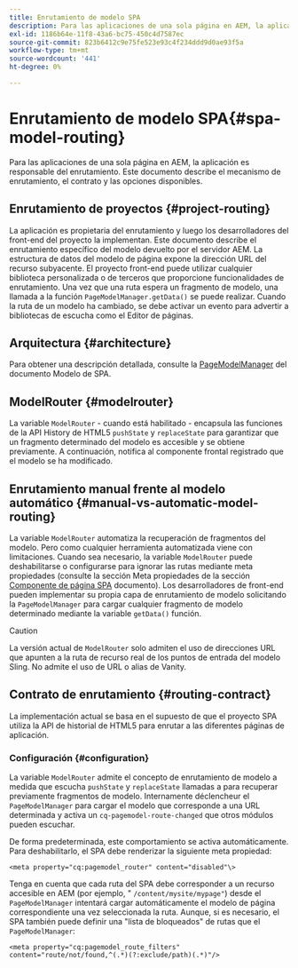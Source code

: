 ```yaml
---
title: Enrutamiento de modelo SPA
description: Para las aplicaciones de una sola página en AEM, la aplicación es responsable del enrutamiento. Este documento describe el mecanismo de enrutamiento, el contrato y las opciones disponibles.
exl-id: 1186b64e-11f8-43a6-bc75-450c4d7587ec
source-git-commit: 823b6412c9e75fe523e93c4f234ddd9d0ae93f5a
workflow-type: tm+mt
source-wordcount: '441'
ht-degree: 0%

---
```


# Enrutamiento de modelo SPA{#spa-model-routing}

Para las aplicaciones de una sola página en AEM, la aplicación es responsable del enrutamiento. Este documento describe el mecanismo de enrutamiento, el contrato y las opciones disponibles.

## Enrutamiento de proyectos {#project-routing}

La aplicación es propietaria del enrutamiento y luego los desarrolladores del front-end del proyecto la implementan. Este documento describe el enrutamiento específico del modelo devuelto por el servidor AEM. La estructura de datos del modelo de página expone la dirección URL del recurso subyacente. El proyecto front-end puede utilizar cualquier biblioteca personalizada o de terceros que proporcione funcionalidades de enrutamiento. Una vez que una ruta espera un fragmento de modelo, una llamada a la función `PageModelManager.getData()` se puede realizar. Cuando la ruta de un modelo ha cambiado, se debe activar un evento para advertir a bibliotecas de escucha como el Editor de páginas.

## Arquitectura {#architecture}

Para obtener una descripción detallada, consulte la [PageModelManager](blueprint.md#pagemodelmanager) del documento Modelo de SPA.

## ModelRouter {#modelrouter}

La variable `ModelRouter` - cuando está habilitado - encapsula las funciones de la API History de HTML5 `pushState` y `replaceState` para garantizar que un fragmento determinado del modelo es accesible y se obtiene previamente. A continuación, notifica al componente frontal registrado que el modelo se ha modificado.

## Enrutamiento manual frente al modelo automático {#manual-vs-automatic-model-routing}

La variable `ModelRouter` automatiza la recuperación de fragmentos del modelo. Pero como cualquier herramienta automatizada viene con limitaciones. Cuando sea necesario, la variable `ModelRouter` puede deshabilitarse o configurarse para ignorar las rutas mediante meta propiedades (consulte la sección Meta propiedades de la sección [Componente de página SPA](page-component.md) documento). Los desarrolladores de front-end pueden implementar su propia capa de enrutamiento de modelo solicitando la `PageModelManager` para cargar cualquier fragmento de modelo determinado mediante la variable `getData()` función.

>[!CAUTION]
>
>La versión actual de `ModelRouter` solo admiten el uso de direcciones URL que apunten a la ruta de recurso real de los puntos de entrada del modelo Sling. No admite el uso de URL o alias de Vanity.

## Contrato de enrutamiento {#routing-contract}

La implementación actual se basa en el supuesto de que el proyecto SPA utiliza la API de historial de HTML5 para enrutar a las diferentes páginas de aplicación.

### Configuración {#configuration}

La variable `ModelRouter` admite el concepto de enrutamiento de modelo a medida que escucha `pushState` y `replaceState` llamadas a para recuperar previamente fragmentos de modelo. Internamente déclencheur el `PageModelManager` para cargar el modelo que corresponde a una URL determinada y activa un `cq-pagemodel-route-changed` que otros módulos pueden escuchar.

De forma predeterminada, este comportamiento se activa automáticamente. Para deshabilitarlo, el SPA debe renderizar la siguiente meta propiedad:

```
<meta property="cq:pagemodel_router" content="disabled"\>
```

Tenga en cuenta que cada ruta del SPA debe corresponder a un recurso accesible en AEM (por ejemplo, &quot; `/content/mysite/mypage"`) desde el `PageModelManager` intentará cargar automáticamente el modelo de página correspondiente una vez seleccionada la ruta. Aunque, si es necesario, el SPA también puede definir una &quot;lista de bloqueados&quot; de rutas que el `PageModelManager`:

```
<meta property="cq:pagemodel_route_filters" content="route/not/found,^(.*)(?:exclude/path)(.*)"/>
```
